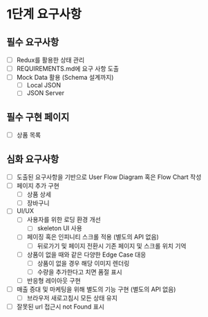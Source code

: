 # 1단계 요구사항

## 필수 요구사항

- [ ] Redux를 활용한 상태 관리
- [ ] REQUIREMENTS.md에 요구 사항 도출
- [ ] Mock Data 활용 (Schema 설계까지)
  - [ ] Local JSON
  - [ ] JSON Server

## 필수 구현 페이지

- [ ] 상품 목록

## 심화 요구사항

- [ ] 도출된 요구사항을 기반으로 User Flow Diagram 혹은 Flow Chart 작성
- [ ] 페이지 추가 구현
  - [ ] 상품 상세
  - [ ] 장바구니
- [ ] UI/UX
  - [ ] 사용자를 위한 로딩 환경 개선
    - [ ] skeleton UI 사용
  - [ ] 페이징 혹은 인피니티 스크롤 적용 (별도의 API 없음)
    - [ ] 뒤로가기 및 페이지 전환시 기존 페이지 및 스크롤 위치 기억
  - [ ] 상품이 없을 때와 같은 다양한 Edge Case 대응
    - [ ] 상품이 없을 경우 해당 이미지 렌더링
    - [ ] 수량을 추가한다고 치면 품절 표시
  - [ ] 반응형 레이아웃 구현
- [ ] 매출 증대 및 마케팅을 위해 별도의 기능 구현 (별도의 API 없음)
  - [ ] 브라우저 새로고침시 모든 상태 유지
- [ ] 잘못된 url 접근시 not Found 표시
